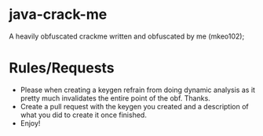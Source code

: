 # java-crack-me
A heavily obfuscated crackme written and obfuscated by me (mkeo102);

# Rules/Requests
- Please when creating a keygen refrain from doing dynamic analysis as it pretty much invalidates the entire point of the obf. Thanks.
- Create a pull request with the keygen you created and a description of what you did to create it once finished.
- Enjoy!

